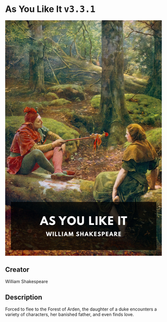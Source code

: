
# As You Like It <kbd>v3.3.1</kbd>

<center>
  <img src="./cover-1024.jpg"/>
</center>

## Creator
William Shakespeare

## Description
Forced to flee to the Forest of Arden, the daughter of a duke encounters a variety of characters, her banished father, and even finds love.
